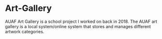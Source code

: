 # Art-Gallery
AUAF Art Gallery is a school project I worked on back in 2018. The AUAF art gallery is a local system/online system that stores and manages different artwork categories. 
